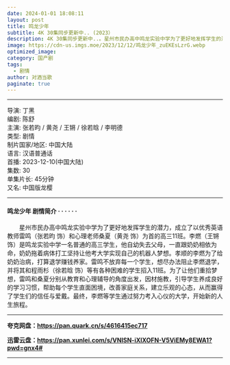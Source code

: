 ```yaml
---
date: 2024-01-01 18:08:11
layout: post
title: 鸣龙少年
subtitle: 4K 30集同步更新中.. (2023）
description: 4K 30集同步更新中..。星州市民办高中鸣龙实验中学为了更好地发挥学生的潜力，成立了以优秀英语教师雷鸣（张若昀 饰）和心理老师桑夏（黄尧 饰）为首的高三11班。李燃（王锵 饰）是鸣龙实验中学一名普通的高三学生，他自幼失去父母，一直跟奶奶相依为命...
image: https://cdn-us.imgs.moe/2023/12/12/鸣龙少年_zuEKEsLzrG.webp
optimized_image: 
category: 国产剧
tags:
  - 剧情
author: 对酒当歌
paginate: true
---
```


---

导演: 丁黑  
编剧: 陈舒  
主演: 张若昀 / 黄尧 / 王锵 / 徐若晗 / 李明德  
类型: 剧情  
制片国家/地区: 中国大陆  
语言: 汉语普通话  
首播: 2023-12-10(中国大陆)  
集数: 30  
单集片长: 45分钟  
又名: 中国版龙樱  

---

#### 鸣龙少年 剧情简介 · · · · · ·

　　星州市民办高中鸣龙实验中学为了更好地发挥学生的潜力，成立了以优秀英语教师雷鸣（张若昀 饰）和心理老师桑夏（黄尧 饰）为首的高三11班。李燃（王锵 饰）是鸣龙实验中学一名普通的高三学生，他自幼失去父母，一直跟奶奶相依为命，奶奶拖着病体打工坚持让他考大学实现自己的机器人梦想。孝顺的李燃为了给奶奶治病，打算退学赚钱养家。雷鸣不放弃每一个学生，想尽办法阻止李燃退学，并将其和程雨杉（徐若晗 饰）等有各种困难的学生招入11班。为了让他们重拾梦想，雷鸣和桑夏分别从教育和心理辅导的角度出发，因材施教，引导学生养成良好的学习习惯，帮助每个学生直面困境，改善家庭关系，建立乐观的心态，从而赢得了学生们的信任与爱戴。最终，李燃等学生通过努力考入心仪的大学，开始新的人生旅程。

---

**夸克网盘：<https://pan.quark.cn/s/4616415ec717>**

**迅雷云盘：<https://pan.xunlei.com/s/VNlSN-iXlXOFN-V5ViEMy8EWA1?pwd=gnx4#>**

---
